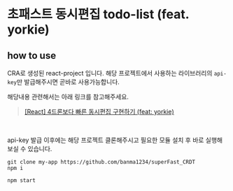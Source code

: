 # 초패스트 동시편집 todo-list (feat. yorkie)

## how to use

CRA로 생성된 react-project 입니다. 해당 프로젝트에서 사용하는 라이브러리의 `api-key`만 발급해주시면 곧바로 사용가능합니다.

해당내용 관련해서는 아래 링크를 참고해주세요.

> [[React] 4드론보다 빠른 동시편집 구현하기 (feat: yorkie)](https://chocoham.dev/posts/32)

<br/>

api-key 발급 이후에는 해당 프로젝트 클론해주시고 필요한 모듈 설치 후 바로 실행해보실 수 있습니다.

```
git clone my-app https://github.com/banma1234/superFast_CRDT
npm i

npm start
```
